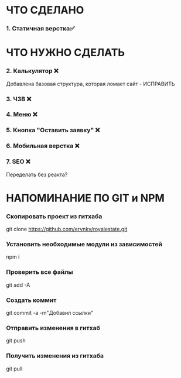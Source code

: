 # ЧТО СДЕЛАНО
### 1. Статичная верстка✅

# ЧТО НУЖНО СДЕЛАТЬ

### 2. Калькулятор ❌
Добавлена базовая структура, которая ломает сайт - ИСПРАВИТЬ
### 3. ЧЗВ ❌
### 4. Меню ❌
### 5. Кнопка "Оставить заявку" ❌
### 6. Мобильная верстка ❌
### 7. SEO ❌
Переделать без реакта?


# НАПОМИНАНИЕ ПО GIT и NPM
### Скопировать проект из гитхаба
git clone https://github.com/ervnkv/royalestate.git
### Установить необходимые модули из зависимостей
npm i

### Проверить все файлы
git add -A
### Создать коммит
git commit -a -m"Добавил ссылки"
### Отправить изменения в гитхаб
git push
### Получить изменения из гитхаба
git pull

